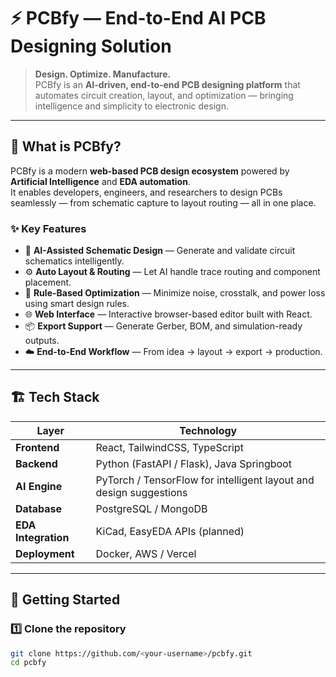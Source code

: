# ⚡ PCBfy — End-to-End AI PCB Designing Solution

> **Design. Optimize. Manufacture.**  
> PCBfy is an **AI-driven, end-to-end PCB designing platform** that automates circuit creation, layout, and optimization — bringing intelligence and simplicity to electronic design.

---

## 🧠 What is PCBfy?

PCBfy is a modern **web-based PCB design ecosystem** powered by **Artificial Intelligence** and **EDA automation**.  
It enables developers, engineers, and researchers to design PCBs seamlessly — from schematic capture to layout routing — all in one place.

### ✨ Key Features
- 🤖 **AI-Assisted Schematic Design** — Generate and validate circuit schematics intelligently.  
- ⚙️ **Auto Layout & Routing** — Let AI handle trace routing and component placement.  
- 🧩 **Rule-Based Optimization** — Minimize noise, crosstalk, and power loss using smart design rules.  
- 🌐 **Web Interface** — Interactive browser-based editor built with React.  
- 📦 **Export Support** — Generate Gerber, BOM, and simulation-ready outputs.  
- ☁️ **End-to-End Workflow** — From idea → layout → export → production.

---

## 🏗️ Tech Stack

| Layer | Technology |
|-------|-------------|
| **Frontend** | React, TailwindCSS, TypeScript |
| **Backend** | Python (FastAPI / Flask), Java Springboot |
| **AI Engine** | PyTorch / TensorFlow for intelligent layout and design suggestions |
| **Database** | PostgreSQL / MongoDB |
| **EDA Integration** | KiCad, EasyEDA APIs (planned) |
| **Deployment** | Docker, AWS / Vercel |

---

## 🚀 Getting Started

### 1️⃣ Clone the repository
```bash
git clone https://github.com/<your-username>/pcbfy.git
cd pcbfy
